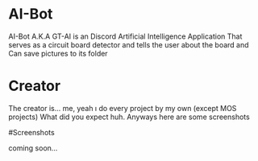 # AI-Bot
AI-Bot A.K.A GT-AI is an Discord Artificial Intelligence Application
That serves as a circuit board detector and tells the user about the board and
Can save pictures to its folder

# Creator
The creator is... me, yeah ı do every project by my own (except MOS projects)
What did you expect huh. Anyways here are some screenshots

#Screenshots

coming soon...
